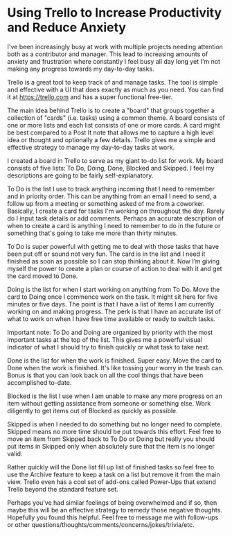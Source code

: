 # Using Trello to Increase Productivity and Reduce Anxiety

I've been increasingly busy at work with multiple projects needing attention both as a contributor and manager. This lead to increasing amounts of anxiety and frustration where constantly I feel busy all day long yet I'm not making any progress towards my day-to-day tasks.

Trello is a great tool to keep track of and manage tasks. The tool is simple and effective with a UI that does exactly as much as you need. You can find it at https://trello.com and has a super functional free-tier.

The main idea behind Trello is to create a "board" that groups together a collection of "cards" (i.e. tasks) using a common theme. A board consists of one or more lists and each list consists of one or more cards. A card might be best compared to a Post It note that allows me to capture a high level idea or thought and optionally a few details. Trello gives me a simple and effective strategy to manage my day-to-day tasks at work. 

I created a board in Trello to serve as my giant to-do list for work. My board consists of five lists: To Do, Doing, Done, Blocked and Skipped. I feel my descriptions are going to be fairly self-explanatory.

To Do is the list I use to track anything incoming that I need to remember and in priority order. This can be anything from an email I need to send, a follow up from a meeting or something asked of me from a coworker. Basically, I create a card for tasks I'm working on throughout the day. Rarely do I input task details or add comments. Perhaps an accurate description of when to create a card is anything I need to remember to do in the future or something that's going to take me more than thirty minutes.

To Do is super powerful with getting me to deal with those tasks that have been put off or sound not very fun. The card is in the list and I need it finished as soon as possible so I can stop thinking about it. Now I’m giving myself the power to create a plan or course of action to deal with it and get the card moved to Done.

Doing is the list for when I start working on anything from To Do. Move the card to Doing once I commence work on the task. It might sit here for five minutes or five days. The point is that I have a list of items I am currently working on and making progress. The perk is that I have an accurate list of what to work on when I have free time available or ready to switch tasks.

Important note: To Do and Doing are organized by priority with the most important tasks at the top of the list. This gives me a powerful visual indicator of what I should try to finish quickly or what task to take next.

Done is the list for when the work is finished. Super easy. Move the card to Done when the work is finished. It's like tossing your worry in the trash can. Bonus is that you can look back on all the cool things that have been accomplished to-date.

Blocked is the list I use when I am unable to make any more progress on an item without getting assistance from someone or something else. Work diligently to get items out of Blocked as quickly as possible.

Skipped is when I needed to do something but no longer need to complete. Skipped means no more time should be put towards this effort. Feel free to move an item from Skipped back to To Do or Doing but really you should put items in Skipped only when absolutely sure that the item is no longer valid.

Rather quickly will the Done list fill up list of finished tasks so feel free to use the Archive feature to keep a task on a list but remove it from the main view. Trello even has a cool set of add-ons called Power-Ups that extend Trello beyond the standard feature set.

Perhaps you’ve had similar feelings of being overwhelmed and if so, then maybe this will be an effective strategy to remedy those negative thoughts. Hopefully you found this helpful. Feel free to message me with follow-ups or other questions/thoughts/comments/concerns/jokes/trivia/etc.
